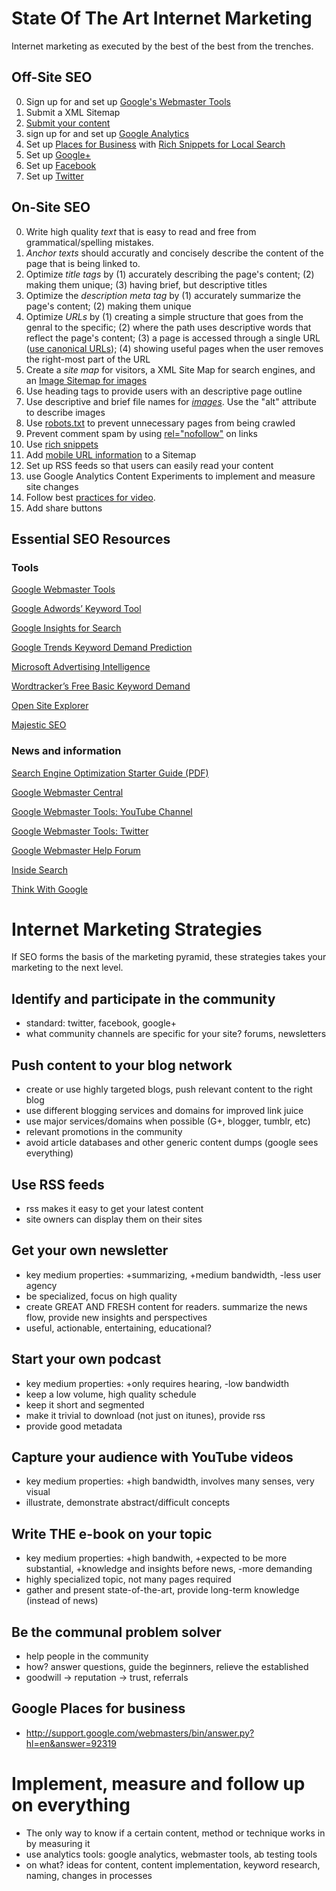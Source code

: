 # State Of The Art Internet Marketing

Internet marketing as executed by the best of the best from the trenches.

## Off-Site SEO
0. Sign up for and set up [Google's Webmaster Tools](http://www.google.com/webmasters/)
  0. Submit a XML Sitemap
0. [Submit your content](http://www.google.com/submityourcontent/)
0. sign up for and set up [Google Analytics](http://www.google.com/analytics/)
0. Set up [Places for Business](www.google.com/placesforbusiness/) with [Rich Snippets for Local Search](http://maps.google.com/help/maps/richsnippetslocal/)
0. Set up [Google+](http://www.google.com/intl/sv_ALL/+/business/)
0. Set up [Facebook](http://www.facebook.com/pages/create.php)
0. Set up [Twitter](https://twitter.com/)

## On-Site SEO
0. Write high quality *text* that is easy to read and free from grammatical/spelling mistakes.
0. *Anchor texts* should accuratly and concisely describe the content of the page that is being linked to.
0. Optimize *title tags* by (1) accurately describing the page's content; (2) making them unique; (3) having brief, but descriptive titles
0. Optimize the *description meta tag* by (1) accurately summarize the page's content; (2) making them unique
0. Optimize *URLs* by (1) creating a simple structure that goes from the genral to the specific; (2) where the path uses descriptive words that reflect the page's content; (3) a page is accessed through a single URL ([use canonical URLs](http://support.google.com/webmasters/bin/answer.py?hl=en&answer=139394)); (4) showing useful pages when the user removes the right-most part of the URL
0. Create a *site map* for visitors, a XML Site Map for search engines, and an [Image Sitemap for images](http://support.google.com/webmasters/bin/answer.py?hl=en&answer=178636)
0. Use heading tags to provide users with an descriptive page outline
0. Use descriptive and brief file names for [*images*](http://support.google.com/webmasters/bin/answer.py?hl=en&answer=114016). Use the "alt" attribute to describe images
0. Use [robots.txt](http://support.google.com/webmasters/bin/answer.py?hl=en&answer=156449) to prevent unnecessary pages from being crawled
0. Prevent comment spam by using [rel="nofollow"](http://support.google.com/webmasters/bin/answer.py?hl=en&answer=81749) on links
0. Use [rich snippets](http://support.google.com/webmasters/bin/answer.py?hl=en&answer=99170)
0. Add [mobile URL information](http://support.google.com/webmasters/bin/answer.py?hl=en&answer=34648) to a Sitemap
0. Set up RSS feeds so that users can easily read your content
0. use Google Analytics Content Experiments to implement and measure site changes
0. Follow best [practices for video](http://support.google.com/webmasters/bin/answer.py?hl=en&answer=156442).
0. Add share buttons

## Essential SEO Resources

### Tools
[Google Webmaster Tools](http://www.google.com/webmasters/)

[Google Adwords’ Keyword Tool](https://adwords.google.com/select/KeywordToolExternal)

[Google Insights for Search](http://www.google.com/insights/search/)

[Google Trends Keyword Demand Prediction](http://www.google.com/trends)

[Microsoft Advertising Intelligence](http://advertising.microsoft.com/small-business/adcenter-downloads/microsoft-advertising-intelligence)

[Wordtracker’s Free Basic Keyword Demand](https://freekeywords.wordtracker.com/)

[Open Site Explorer](http://www.opensiteexplorer.org/)

[Majestic SEO](http://www.majesticseo.com/)

### News and information
[Search Engine Optimization Starter Guide (PDF)](http://static.googleusercontent.com/external_content/untrusted_dlcp/www.google.com/sv//webmasters/docs/search-engine-optimization-starter-guide.pdf)

[Google Webmaster Central](http://googlewebmastercentral.blogspot.se/)

[Google Webmaster Tools: YouTube Channel](http://www.youtube.com/user/GoogleWebmasterHelp)

[Google Webmaster Tools: Twitter](https://twitter.com/googlewmc)

[Google Webmaster Help Forum](https://productforums.google.com/forum/#!forum/webmasters)

[Inside Search](http://insidesearch.blogspot.se/)

[Think With Google](http://thinkwithgoogle.blogspot.se/)

# Internet Marketing Strategies

If SEO forms the basis of the marketing pyramid, these strategies takes your marketing to the next level.

## Identify and participate in the community
* standard: twitter, facebook, google+
* what community channels are specific for your site? forums, newsletters

## Push content to your blog network
* create or use highly targeted blogs, push relevant content to the right blog
* use different blogging services and domains for improved link juice
* use major services/domains when possible (G+, blogger, tumblr, etc)
* relevant promotions in the community
* avoid article databases and other generic content dumps (google sees everything)

## Use RSS feeds
* rss makes it easy to get your latest content
* site owners can display them on their sites

## Get your own newsletter
* key medium properties: +summarizing, +medium bandwidth, -less user agency
* be specialized, focus on high quality
* create GREAT AND FRESH content for readers. summarize the news flow, provide new insights and perspectives
* useful, actionable, entertaining, educational?

## Start your own podcast
* key medium properties: +only requires hearing, -low bandwidth
* keep a low volume, high quality schedule
* keep it short and segmented
* make it trivial to download (not just on itunes), provide rss
* provide good metadata

## Capture your audience with YouTube videos
* key medium properties: +high bandwidth, involves many senses, very visual
* illustrate, demonstrate abstract/difficult concepts

## Write THE e-book on your topic
* key medium properties: +high bandwith, +expected to be more substantial, +knowledge and insights before news, -more demanding
* highly specialized topic, not many pages required
* gather and present state-of-the-art, provide long-term knowledge (instead of news)

## Be the communal problem solver
* help people in the community
* how? answer questions, guide the beginners, relieve the established
* goodwill -> reputation -> trust, referrals

## Google Places for business
* http://support.google.com/webmasters/bin/answer.py?hl=en&answer=92319

# Implement, measure and follow up on everything
* The only way to know if a certain content, method or technique works in by measuring it
* use analytics tools: google analytics, webmaster tools, ab testing tools
* on what? ideas for content, content implementation, keyword research, naming, changes in processes
